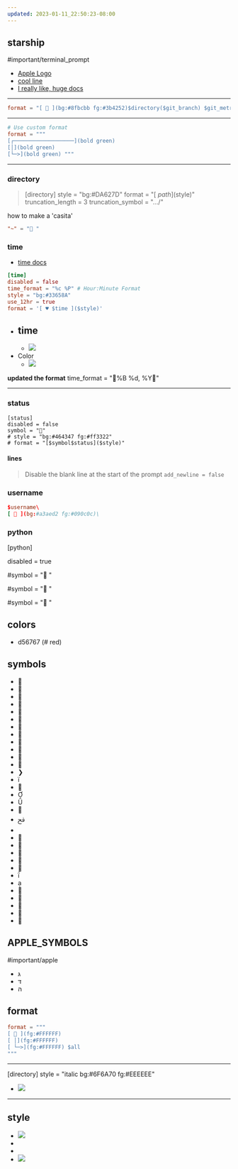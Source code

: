 ```yaml
---
updated: 2023-01-11_22:50:23-08:00
---
```



## starship
#important/terminal_prompt

- [Apple Logo](https://github.com/jasonlong/dotfiles/blob/main/starship/starship.toml)
- [cool line ](https://github.com/AshutoshDash1999/custom-starship.toml-file)
- [I really like, huge docs](https://github.com/Ruturajn/Dotfiles/blob/main/starship.toml)

---
``` TOML
format = "[  ](bg:#8fbcbb fg:#3b4252)$directory($git_branch) $git_metrics\n$character"
```

---
``` TOML
# Use custom format
format = """
[┌───────────────────](bold green)
[│](bold green)
[└─>](bold green) """
```
---



### directory

>[directory]
style = "bg:#DA627D"
format = "[ $path ]($style)"
truncation_length = 3
truncation_symbol = "…/"

how to make a 'casita'
``` toml
"~" = " "
```



### time

- [time docs](https://docs.rs/chrono/0.4.7/chrono/format/strftime/index.html)

``` toml
[time]
disabled = false
time_format = "%c %P" # Hour:Minute Format
style = "bg:#33658A"
use_12hr = true
format = '[ ♥ $time ]($style)'
```

- time
	- 
	- ![](aharo24_10.png)
- Color
	- ![](aharo24_12.png)


**updated the format**
		time_format = "%B %d, %Y"




---

### status

```
[status]
disabled = false
symbol = ""
# style = "bg:#464347 fg:#ff3322"
# format = "[$symbol$status]($style)"
```


#### lines

> Disable the blank line at the start of the prompt
`add_newline = false`



### username

``` toml
$username\
[  ](bg:#a3aed2 fg:#090c0c)\
```




### python
[python]

disabled = true

#symbol = " "

#symbol = "🐍 "

#symbol = "👾 "


## colors

- d56767 (# red)

## symbols

-   
- 
- 
- 
- 
- 
- 
- 
- 
- 
- 
- 
- ❯
- 
- 
- 
- 
- 
- ﰮ
- ﬽
- 
- 
- 
- 
- 
- 
- 
- 
- 
- 
- 
- ﯊


## APPLE_SYMBOLS
#important/apple

- גּ
- דּ
- הּ



## format

``` toml
format = """
[  ](fg:#FFFFFF)
[ │](fg:#FFFFFF)
[ └─>](fg:#FFFFFF) $all 
"""
```




---

[directory]
style = "italic bg:#6F6A70 fg:#EEEEEE"
- ![](aharo24_112.png)



---

## style

- ![](aharo24_113.png)
- 
- 
- ![](aharo24_114.png)








